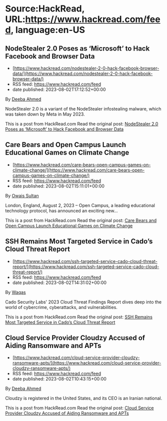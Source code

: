 # Source:HackRead, URL:https://www.hackread.com/feed, language:en-US

## NodeStealer 2.0 Poses as ‘Microsoft’ to Hack Facebook and Browser Data
 - [https://www.hackread.com/nodestealer-2-0-hack-facebook-browser-data/](https://www.hackread.com/nodestealer-2-0-hack-facebook-browser-data/)
 - RSS feed: https://www.hackread.com/feed
 - date published: 2023-08-02T17:12:52+00:00

<p>By <a href="https://www.hackread.com/author/deeba/" rel="nofollow">Deeba Ahmed</a></p>
<p>NodeStealer 2.0 is a variant of the NodeStealer infostealing malware, which was taken down by Meta in May 2023.</p>
<p>This is a post from HackRead.com Read the original post: <a href="https://www.hackread.com/nodestealer-2-0-hack-facebook-browser-data/" rel="nofollow">NodeStealer 2.0 Poses as &#8216;Microsoft&#8217; to Hack Facebook and Browser Data</a></p>

## Care Bears and Open Campus Launch Educational Games on Climate Change
 - [https://www.hackread.com/care-bears-open-campus-games-on-climate-change/](https://www.hackread.com/care-bears-open-campus-games-on-climate-change/)
 - RSS feed: https://www.hackread.com/feed
 - date published: 2023-08-02T15:11:01+00:00

<p>By <a href="https://www.hackread.com/author/owais/" rel="nofollow">Owais Sultan</a></p>
<p>London, England, August 2, 2023 &#8211; Open Campus, a leading educational technology protocol, has announced an exciting new&#8230;</p>
<p>This is a post from HackRead.com Read the original post: <a href="https://www.hackread.com/care-bears-open-campus-games-on-climate-change/" rel="nofollow">Care Bears and Open Campus Launch Educational Games on Climate Change</a></p>

## SSH Remains Most Targeted Service in Cado’s Cloud Threat Report
 - [https://www.hackread.com/ssh-targeted-service-cado-cloud-threat-report/](https://www.hackread.com/ssh-targeted-service-cado-cloud-threat-report/)
 - RSS feed: https://www.hackread.com/feed
 - date published: 2023-08-02T14:31:02+00:00

<p>By <a href="https://www.hackread.com/author/hackread/" rel="nofollow">Waqas</a></p>
<p>Cado Security Labs' 2023 Cloud Threat Findings Report dives deep into the world of cybercrime, cyberattacks, and vulnerabilities.</p>
<p>This is a post from HackRead.com Read the original post: <a href="https://www.hackread.com/ssh-targeted-service-cado-cloud-threat-report/" rel="nofollow">SSH Remains Most Targeted Service in Cado&#8217;s Cloud Threat Report</a></p>

## Cloud Service Provider Cloudzy Accused of Aiding Ransomware and APTs
 - [https://www.hackread.com/cloud-service-provider-cloudzy-ransomware-apts/](https://www.hackread.com/cloud-service-provider-cloudzy-ransomware-apts/)
 - RSS feed: https://www.hackread.com/feed
 - date published: 2023-08-02T10:43:15+00:00

<p>By <a href="https://www.hackread.com/author/deeba/" rel="nofollow">Deeba Ahmed</a></p>
<p>Cloudzy is registered in the United States, and its CEO is an Iranian national.</p>
<p>This is a post from HackRead.com Read the original post: <a href="https://www.hackread.com/cloud-service-provider-cloudzy-ransomware-apts/" rel="nofollow">Cloud Service Provider Cloudzy Accused of Aiding Ransomware and APTs</a></p>

